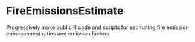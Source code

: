 # FireEmissionsEstimate
Progressively make public R code and scripts for estimating fire emission enhancement ratios and emission factors.
